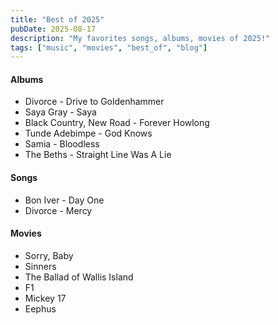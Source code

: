 ```yaml
---
title: "Best of 2025"
pubDate: 2025-08-17
description: "My favorites songs, albums, movies of 2025!"
tags: ["music", "movies", "best_of", "blog"]
---
```


#### Albums

- Divorce - Drive to Goldenhammer [<i class="fa-brands fa-spotify"></i>](https://open.spotify.com/album/1j5F5ZhLcFAL7tM5w6rw2k)
- Saya Gray - Saya [<i class="fa-brands fa-spotify"></i>](https://open.spotify.com/album/4w5yIvQJ8vlxDnMyN8A8qE?si=x7GsAu9KT9-To3lSG-hMOQ)
- Black Country, New Road - Forever Howlong [<i class="fa-brands fa-spotify"></i>](https://open.spotify.com/album/5FjaEW3Hi8vD2aoJNWln4t?si=gQXUCZr3SRC3a5GQHdv_bQ)
- Tunde Adebimpe - God Knows [<i class="fa-brands fa-spotify"></i>](https://open.spotify.com/album/0MuAR8zcmZyGAwJcnkCpV1?si=AZ8lW8qdT1OQ1MJshocZcg)
- Samia - Bloodless [<i class="fa-brands fa-spotify"></i>](https://open.spotify.com/album/37mwvUCrctINwVYeayXa7h?si=PumRHAYDTR6RB38msjkFtA)
- The Beths - Straight Line Was A Lie [<i class="fa-brands fa-spotify"></i>](https://open.spotify.com/album/5XbVk30ifqaiI6EiVVjA1p?si=5Re8NOdPQQuCf_0fITBXLw)

#### Songs

- Bon Iver - Day One [<i class="fa-brands fa-youtube"></i>](https://www.youtube.com/watch?v=BsFFe2SK-VA)
- Divorce - Mercy [<i class="fa-brands fa-youtube"></i>](https://www.youtube.com/watch?v=CBk2W5WaoFU)

#### Movies

- Sorry, Baby [<i class="fa-brands fa-imdb"></i>](https://www.imdb.com/title/tt32843349/)
- Sinners [<i class="fa-brands fa-imdb"></i>](https://www.imdb.com/title/tt31193180/)
- The Ballad of Wallis Island [<i class="fa-brands fa-imdb"></i>](https://www.imdb.com/title/tt27674982/)
- F1 [<i class="fa-brands fa-imdb"></i>](https://www.imdb.com/title/tt16311594/)
- Mickey 17 [<i class="fa-brands fa-imdb"></i>](https://www.imdb.com/title/tt12299608)
- Eephus [<i class="fa-brands fa-imdb"></i>](https://www.imdb.com/title/tt28332337/)
